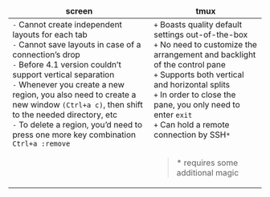 <table>
  <thead>
    <tr>
      <td align="center"><b>screen</b></td>
      <td align="center"><b>tmux</b></td>
    </tr>
  </thead>
  <tbody>
    <tr>
      <td valign="top">
        <code>-</code> Cannot create independent layouts for each tab<br/>
        <code>-</code> Cannot save layouts in case of a connection’s drop<br/>
        <code>-</code> Before 4.1 version couldn’t support vertical separation<br/>
        <code>-</code> Whenever you create a new region, you also need to create a new window <code>(Ctrl+a c)</code>, then shift to the needed directory, etc<br/>
        <code>-</code> To delete a region, you’d need to press one more key combination <code>Ctrl+a :remove</code>
      </td>
      <td>
        <code>+</code> Boasts quality default settings out-of-the-box<br/>
        <code>+</code> No need to customize the arrangement and backlight of the control pane<br/>
        <code>+</code> Supports both vertical and horizontal splits<br/>
        <code>+</code> In order to close the pane, you only need to enter <code>exit</code><br/>
        <code>+</code> Can hold a remote connection by SSH<code>*</code><br/><br/>
        <blockquote>
          * requires some additional magic
        </blockquote>
      </td>
    </tr>
  </tbody>
</table>
